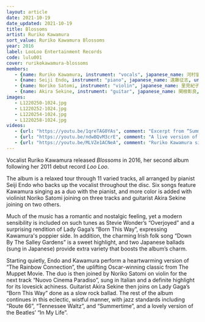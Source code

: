 ```yaml
---
layout: article
date: 2021-10-19
date_updated: 2021-10-19
title: Blossoms
artist: Ruriko Kawamura
sort_value: Ruriko Kawamura Blossoms
year: 2016
label: LooLoo Entertainment Records
code: lulu001
cover: rurikokawamura-blossoms
members:
   - {name: Ruriko Kawamura, instrument: "vocals", japanese_name: 河村留理子, url: "https://ameblo.jp/salon-de-lulu/"}
   - {name: Seiji Endo, instrument: "piano", japanese_name: 遠藤征志, url: "https://seiji-piano-endo.com/"}
   - {name: Noriko Satomi, instrument: "violin", japanese_name: 里見紀子, url: "https://project-nori.wixsite.com/mysite"}
   - {name: Akira Sekine, instrument: "guitar", japanese_name: 関根彰良, url: "http://akirasekine.com/"}
images:
   - L1220250-1024.jpg
   - L1220252-1024.jpg
   - L1220254-1024.jpg
   - L1220258-1024.jpg
videos: 
   - {url: "https://youtu.be/1qreTAG0YAs", comment: "Excerpt from “Summertime” with Ruriko Kawamura and Seiji Endo, the ninth track on this album"}
   - {url: "https://youtu.be/ndwBQvM3crE", comment: "A live version of Ruriko Kawamura singing “Down By The Salley Gardens” in 2011"}
   - {url: "https://youtu.be/MLVZe1ACNeA", comment: "Ruriko Kawamura singing “The Waltz” live in 2011"}
---
```

Vocalist Ruriko Kawamura released *Blossoms* in 2016, her second album following her 2011 debut record *Loo Loo*.

The album is a relaxed tour through 11 varied tracks, all arranged by pianist Seiji Endo who backs up the vocalist throughout the disc. Six songs feature Kawamura singing as a duo with the pianist, and more color is added with violinist Noriko Satomi joining on three tracks and guitarist Akira Sekine joining on two others.

Much of the music has a romantic and nostalgic feeling, yet a modern sensibility is included on such tunes as Stevie Wonder’s “Overjoyed” and a surprising rendition of Lady Gaga’s “Born This Way”, expressing Kawamura's poppier side. In addition, the charming Irish folk song “Down By The Salley Gardens” is a sweet highlight, and two Japanese ballads (sung in Japanese) provide extra variety that boosts the album’s charm.

Starting quietly, Endo and Kawamura perform a heartwarming version of “The Rainbow Connection”, the uplifting Oscar-winning classic from The Muppet Movie. The duo is then joined by Noriko Satomi on violin for the next track “Nuovo Cinema Paradiso”, sung in Italian and a definite highlight for its lovesick achiness. Guitarist Akira Sekine then joins on Lady Gaga’s “Born This Way” done as a slow rock ballad. The rest of the album continues in this eclectic, wistful manner, with jazz standards including “Route 66”, “Tennessee Waltz”, and “Summertime”, and a lovely version of the Beatles’ “In My Life”.
